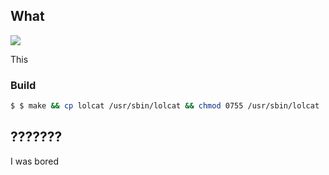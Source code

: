 ## What

![](https://raw.githubusercontent.com/iCHOPPERi/lolcat/master/screenshot.png)

This

### Build

```bash
$ $ make && cp lolcat /usr/sbin/lolcat && chmod 0755 /usr/sbin/lolcat

```

## ???????

I was bored
